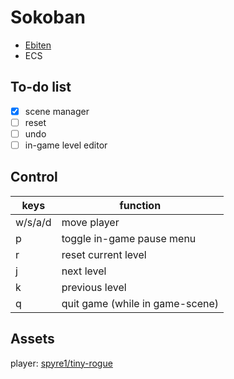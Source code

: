 # Sokoban

- [Ebiten](https://ebitengine.org/)
- ECS

## To-do list

- [x] scene manager  
- [ ] reset
- [ ] undo
- [ ] in-game level editor

## Control

| keys    | function                        |
| ------  | ------                          |
| w/s/a/d | move player                     |
| p       | toggle in-game pause menu       |
| r       | reset current level             |
| j       | next level            |
| k       | previous level            |
| q       | quit game (while in game-scene) |

## Assets

player: [spyre1/tiny-rogue](https://www.pixilart.com/spyre1/gallery)
